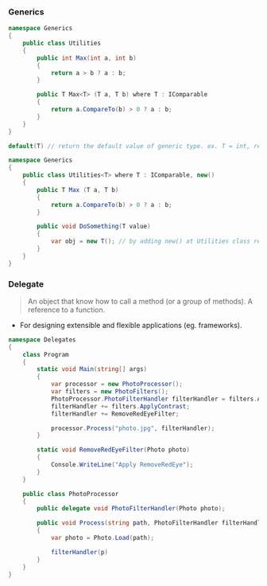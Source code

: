 
### Generics 

```c#
namespace Generics
{
	public class Utilities
	{
		public int Max(int a, int b)
		{
			return a > b ? a : b;
		}

		public T Max<T> (T a, T b) where T : IComparable
		{
			return a.CompareTo(b) > 0 ? a : b;
		}
	}
}

default(T) // return the default value of generic type. ex. T = int, return 0.
```

```c#
namespace Generics
{
	public class Utilities<T> where T : IComparable, new()
	{
		public T Max (T a, T b) 
		{
			return a.CompareTo(b) > 0 ? a : b;
		}

		public void DoSomething(T value)
		{
			var obj = new T(); // by adding new() at Utilities class reference.
		}
	}
}
```

### Delegate 

> An object that know how to call a method (or a group of methods).
> A reference to a function.

- For designing extensible and flexible applications (eg. frameworks).

```c#
namespace Delegates
{
	class Program
	{
		static void Main(string[] args)
		{
			var processor = new PhotoProcessor();
			var filters = new PhotoFilters();
			PhotoProcessor.PhotoFilterHandler filterHandler = filters.ApplyBrightness;
			filterHandler += filters.ApplyContrast;
			filterHandler += RemoveRedEyeFilter;

			processor.Process("photo.jpg", filterHandler);
		}

		static void RemoveRedEyeFilter(Photo photo)
		{
			Console.WriteLine("Apply RemoveRedEye");
		}
	}

	public class PhotoProcessor
	{
		public delegate void PhotoFilterHandler(Photo photo);

		public void Process(string path, PhotoFilterHandler filterHandler)
		{
			var photo = Photo.Load(path);

			filterHandler(p)
		}
	}
}
```